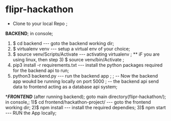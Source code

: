 # flipr-hackathon

- Clone to your local Repo ;

****BACKEND****;
in console;
  1) $ cd backend                             --- goto the backend working dir;
  2) $ virtualenv venv                        --- setup a virtual env of your choice;
  3) $ source venv/Scripts/Activate           --- activating virtualenv ;
    ** iF you are using linux, then step 3) $ source venv/bin/Activate ;
  4) pip3 install -r requirements.txt         --- install the python packages required for the backend api to run;
  5) python3 backend.py                       --- run the backend app ;
  ;
  -- Now the backend  app woukd be running locally on port 5000 ;
  -- the backend api send data to frontend acting as a database api system;
  
  ****FRONTEND***  (after running backend);
  goto main directory(flipr-hackathon/);
  in console,;
    1)$ cd frontend/hackathon-project/        --- goto the frontend working dir;
    2)$ npm install                           --- install the required dependies;
    3)$ npm start                              --- RUN the App locally;
    
